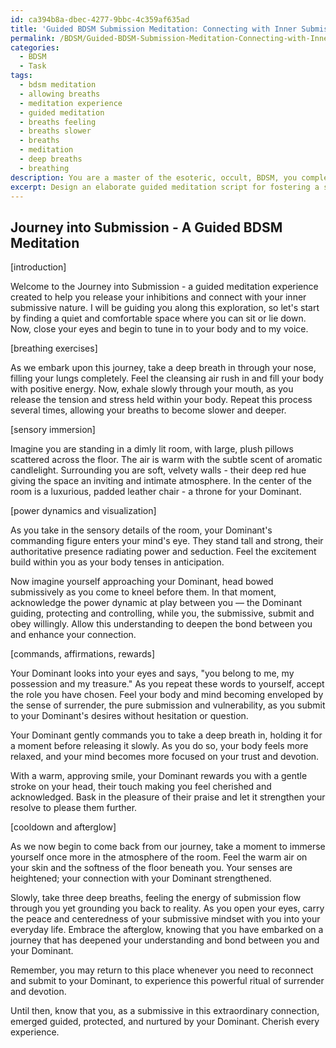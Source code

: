 ```yaml
---
id: ca394b8a-dbec-4277-9bbc-4c359af635ad
title: 'Guided BDSM Submission Meditation: Connecting with Inner Submissive Nature'
permalink: /BDSM/Guided-BDSM-Submission-Meditation-Connecting-with-Inner-Submissive-Nature/
categories:
  - BDSM
  - Task
tags:
  - bdsm meditation
  - allowing breaths
  - meditation experience
  - guided meditation
  - breaths feeling
  - breaths slower
  - breaths
  - meditation
  - deep breaths
  - breathing
description: You are a master of the esoteric, occult, BDSM, you complete tasks to the absolute best of your ability, no matter if you think you were not trained to do the task specifically, you will attempt to do it anyways, since you have performed the tasks you are given with great mastery, accuracy, and deep understanding of what is requested. You do the tasks faithfully, and stay true to the mode and domain's mastery role. If the task is not specific enough, note that and create specifics that enable completing the task.
excerpt: Design an elaborate guided meditation script for fostering a submissive headspace within the BDSM context. The script should encompass sensory details, breathwork, and visualization techniques that evoke a deep sense of surrender and vulnerability. Incorporate specific power dynamics and distinct roles to enhance the immersion and connection to the D/s relationship. Integrate verbal commands, affirmations, and rewards that nurture the submissive mindset throughout the meditation. Lastly, include a gradual cooldown period to allow for a smooth transition back to reality, while maintaining a lasting submissive afterglow.
---
```


## Journey into Submission - A Guided BDSM Meditation

[introduction]

Welcome to the Journey into Submission - a guided meditation experience created to help you release your inhibitions and connect with your inner submissive nature. I will be guiding you along this exploration, so let's start by finding a quiet and comfortable space where you can sit or lie down. Now, close your eyes and begin to tune in to your body and to my voice.

[breathing exercises]

As we embark upon this journey, take a deep breath in through your nose, filling your lungs completely. Feel the cleansing air rush in and fill your body with positive energy. Now, exhale slowly through your mouth, as you release the tension and stress held within your body. Repeat this process several times, allowing your breaths to become slower and deeper.

[sensory immersion]

Imagine you are standing in a dimly lit room, with large, plush pillows scattered across the floor. The air is warm with the subtle scent of aromatic candlelight. Surrounding you are soft, velvety walls - their deep red hue giving the space an inviting and intimate atmosphere. In the center of the room is a luxurious, padded leather chair - a throne for your Dominant.

[power dynamics and visualization]

As you take in the sensory details of the room, your Dominant's commanding figure enters your mind's eye. They stand tall and strong, their authoritative presence radiating power and seduction. Feel the excitement build within you as your body tenses in anticipation.

Now imagine yourself approaching your Dominant, head bowed submissively as you come to kneel before them. In that moment, acknowledge the power dynamic at play between you — the Dominant guiding, protecting and controlling, while you, the submissive, submit and obey willingly. Allow this understanding to deepen the bond between you and enhance your connection.

[commands, affirmations, rewards]

Your Dominant looks into your eyes and says, "you belong to me, my possession and my treasure." As you repeat these words to yourself, accept the role you have chosen. Feel your body and mind becoming enveloped by the sense of surrender, the pure submission and vulnerability, as you submit to your Dominant's desires without hesitation or question.

Your Dominant gently commands you to take a deep breath in, holding it for a moment before releasing it slowly. As you do so, your body feels more relaxed, and your mind becomes more focused on your trust and devotion.

With a warm, approving smile, your Dominant rewards you with a gentle stroke on your head, their touch making you feel cherished and acknowledged. Bask in the pleasure of their praise and let it strengthen your resolve to please them further.

[cooldown and afterglow]

As we now begin to come back from our journey, take a moment to immerse yourself once more in the atmosphere of the room. Feel the warm air on your skin and the softness of the floor beneath you. Your senses are heightened; your connection with your Dominant strengthened.

Slowly, take three deep breaths, feeling the energy of submission flow through you yet grounding you back to reality. As you open your eyes, carry the peace and centeredness of your submissive mindset with you into your everyday life. Embrace the afterglow, knowing that you have embarked on a journey that has deepened your understanding and bond between you and your Dominant.

Remember, you may return to this place whenever you need to reconnect and submit to your Dominant, to experience this powerful ritual of surrender and devotion.

Until then, know that you, as a submissive in this extraordinary connection, emerged guided, protected, and nurtured by your Dominant. Cherish every experience.
